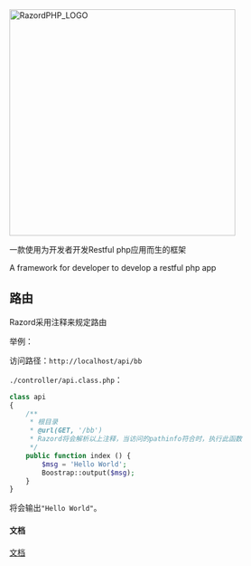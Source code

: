 <img src="http://blog.ijason.cc/static/razordphp/razordphp_logo.jpg" alt="RazordPHP_LOGO" width="400px" />

一款使用为开发者开发Restful php应用而生的框架

A framework for developer to develop a restful php app

## 路由

Razord采用注释来规定路由

举例：

访问路径：`http://localhost/api/bb`

`./controller/api.class.php`：
```php
class api
{
    /**
     * 根目录
     * @url(GET, '/bb')
     * Razord将会解析以上注释，当访问的pathinfo符合时，执行此函数
     */
    public function index () {
        $msg = 'Hello World';
        Boostrap::output($msg);
    }
}
```

将会输出`"Hello World"`。

#### 文档

[文档](https://github.com/jas0ncn/razordphp/wiki/%E4%BB%8B%E7%BB%8D)